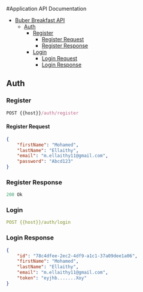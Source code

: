 #Application API Documentation
 
- [Buber Breakfast API](#buber-breakfast-api)
  - [Auth](#auth)
    - [Register](#register)
      - [Register Request](#register-request)
      - [Register Response](#register-response)
    - [Login](#login)
      - [Login Request](#login-request)
      - [Login Response](#login-response)
  

## Auth

### Register

```js
POST {{host}}/auth/register
```
#### Register Request

```json
{
    "firstName": "Mohamed",
    "lastName": "Ellaithy",
    "email": "m.ellaithy11@gmail.com",
    "password": "Abcd123"
}
```

### Register Response

```js
200 Ok
```
### Login
```yml
POST {{host}}/auth/login
```
### Login Response
```json
{
    "id": "78c4dfee-2ec2-4df9-a1c1-37a09dee1a06",
    "firstName": "Mohamed",
    "lastName": "Ellaithy",
    "email": "m.ellaithy11@gmail.com",
    "token": "eyjhb.......Xoy"
}
```
